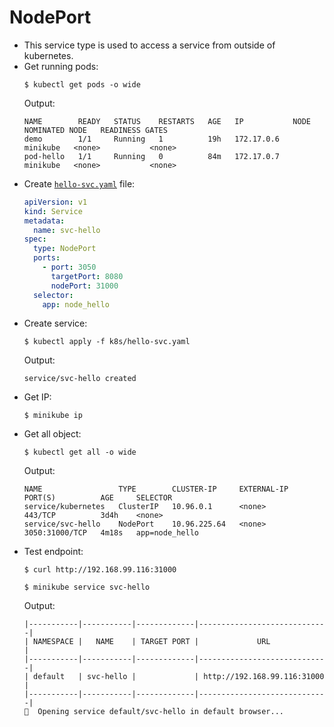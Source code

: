 # NodePort
- This service type is used to access a service from outside of kubernetes.
- Get running pods:
  ```
  $ kubectl get pods -o wide
  ```
  Output:
  ```
  NAME        READY   STATUS    RESTARTS   AGE   IP           NODE       NOMINATED NODE   READINESS GATES
  demo        1/1     Running   1          19h   172.17.0.6   minikube   <none>           <none>
  pod-hello   1/1     Running   0          84m   172.17.0.7   minikube   <none>           <none>
  ```
- Create [`hello-svc.yaml`](../k8s/hello-svc.yaml) file:
  ```yaml
  apiVersion: v1
  kind: Service
  metadata:
    name: svc-hello
  spec:
    type: NodePort
    ports:
      - port: 3050
        targetPort: 8080
        nodePort: 31000
    selector:
      app: node_hello
  ```
- Create service:
  ```
  $ kubectl apply -f k8s/hello-svc.yaml
  ```
  Output:
  ```
  service/svc-hello created
  ```
- Get IP:
  ```
  $ minikube ip
  ```
- Get all object:
  ```
  $ kubectl get all -o wide
  ```
  Output:
  ```
  NAME                 TYPE        CLUSTER-IP     EXTERNAL-IP   PORT(S)          AGE     SELECTOR
  service/kubernetes   ClusterIP   10.96.0.1      <none>        443/TCP          3d4h    <none>
  service/svc-hello    NodePort    10.96.225.64   <none>        3050:31000/TCP   4m18s   app=node_hello
  ```
- Test endpoint:
  ```
  $ curl http://192.168.99.116:31000
  ```
  ```
  $ minikube service svc-hello
  ```
  Output:
  ```
  |-----------|-----------|-------------|-----------------------------|
  | NAMESPACE |   NAME    | TARGET PORT |             URL             |
  |-----------|-----------|-------------|-----------------------------|
  | default   | svc-hello |             | http://192.168.99.116:31000 |
  |-----------|-----------|-------------|-----------------------------|
  🎉  Opening service default/svc-hello in default browser...
  ```
